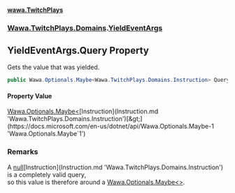 #### [wawa.TwitchPlays](index.md 'index')
### [Wawa.TwitchPlays.Domains](Wawa.TwitchPlays.Domains.md 'Wawa.TwitchPlays.Domains').[YieldEventArgs](YieldEventArgs.md 'Wawa.TwitchPlays.Domains.YieldEventArgs')

## YieldEventArgs.Query Property

Gets the value that was yielded.

```csharp
public Wawa.Optionals.Maybe<Wawa.TwitchPlays.Domains.Instruction> Query { get; }
```

#### Property Value
[Wawa.Optionals.Maybe&lt;](https://docs.microsoft.com/en-us/dotnet/api/Wawa.Optionals.Maybe-1 'Wawa.Optionals.Maybe`1')[Instruction](Instruction.md 'Wawa.TwitchPlays.Domains.Instruction')[&gt;](https://docs.microsoft.com/en-us/dotnet/api/Wawa.Optionals.Maybe-1 'Wawa.Optionals.Maybe`1')

### Remarks
  
A [null](https://docs.microsoft.com/en-us/dotnet/csharp/language-reference/keywords/null 'https://docs.microsoft.com/en-us/dotnet/csharp/language-reference/keywords/null')[Instruction](Instruction.md 'Wawa.TwitchPlays.Domains.Instruction') is a completely valid query,  
so this value is therefore around a [Wawa.Optionals.Maybe&lt;&gt;](https://docs.microsoft.com/en-us/dotnet/api/Wawa.Optionals.Maybe-1 'Wawa.Optionals.Maybe`1').